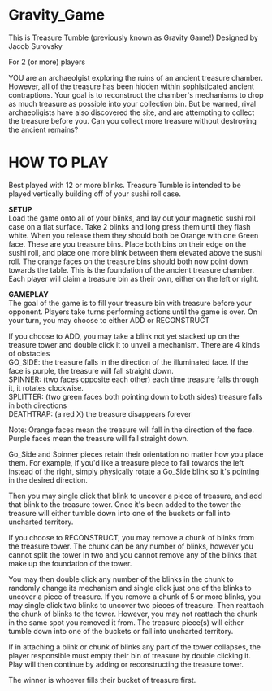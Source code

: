 # Gravity_Game

This is Treasure Tumble (previously known as Gravity Game!)
Designed by Jacob Surovsky

For 2 (or more) players

YOU are an archaeolgist exploring the ruins of an ancient treasure chamber. However, all of the treasure has been hidden within sophisticated ancient contraptions. Your goal is to reconstruct the chamber's mechanisms to drop as much treasure as possible into your collection bin. But be warned, rival archaeoligists have also discovered the site, and are attempting to collect the treasure before you. Can you collect more treasure without destroying the ancient remains?

# <strong> HOW TO PLAY </strong><br>
Best played with 12 or more blinks.
Treasure Tumble is intended to be played vertically building off of your sushi roll case.

<strong> SETUP </strong> <br>
Load the game onto all of your blinks, and lay out your magnetic sushi roll case on a flat surface.
Take 2 blinks and long press them until they flash white. When you release them they should both be Orange with one Green face. These are you treasure bins. Place both bins on their edge on the sushi roll, and place one more blink between them elevated above the sushi roll. 
The orange faces on the treasure bins should both now point down towards the table. This is the foundation of the ancient treasure chamber.
Each player will claim a treasure bin as their own, either on the left or right. 

<strong> GAMEPLAY </strong><br>
The goal of the game is to fill your treasure bin with treasure before your opponent. 
Players take turns performing actions until the game is over.
On your turn, you may choose to either ADD or RECONSTRUCT 

If you choose to ADD, you may take a blink not yet stacked up on the treasure tower and double click it to unveil a mechanism.
There are 4 kinds of obstacles <br>
GO_SIDE: the treasure falls in the direction of the illuminated face. If the face is purple, the treasure will fall straight down.  <br>
SPINNER: (two faces opposite each other) each time treasure falls through it, it rotates clockwise.  <br>
SPLITTER: (two green faces both pointing down to both sides) treasure falls in both directions <br>
DEATHTRAP: (a red X) the treasure disappears forever

Note: Orange faces mean the treasure will fall in the direction of the face. Purple faces mean the treasure will fall straight down.

Go_Side and Spinner pieces retain their orientation no matter how you place them. For example, if you'd like a treasure piece to fall towards the left instead of the right, simply physically rotate a Go_Side blink so it's pointing in the desired direction.

Then you may single click that blink to uncover a piece of treasure, and add that blink to the treasure tower. Once it's been added to the tower the treasure will either tumble down into one of the buckets or fall into uncharted territory. 

If you choose to RECONSTRUCT, you may remove a chunk of blinks from the treasure tower. The chunk can be any number of blinks, however you cannot split the tower in two and you cannot remove any of the blinks that make up the foundation of the tower. 

You may then double click any number of the blinks in the chunk to randomly change its mechanism and single click just one of the blinks to uncover a piece of treasure. If you remove a chunk of 5 or more blinks, you may single click two blinks to uncover two pieces of treasure. Then reattach the chunk of blinks to the tower. However, you may not reattach the chunk in the same spot you removed it from. The treasure piece(s) will either tumble down into one of the buckets or fall into uncharted territory. 

If in attaching a blink or chunk of blinks any part of the tower collapses, the player responsible must empty their bin of treasure by double clicking it. Play will then continue by adding or reconstructing the treasure tower.

The winner is whoever fills their bucket of treasure first. 
